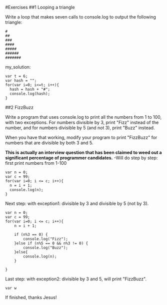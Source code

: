 #Exercises
##1 Looping a triangle

Write a loop that makes seven calls to console.log to output the following triangle:
```
#
##
###
####
#####
######
#######
```
my_solution:
```
var t = 6;
var hash = "";
for(var i=0; i<=t; i++){
  hash = hash + "#";
  console.log(hash);
}
```
##2 FizzBuzz

Write a program that uses console.log to print all the numbers from 1 to 100, with two exceptions. For numbers divisible by 3, print "Fizz" instead of the number, and for numbers divisible by 5 (and not 3), print "Buzz" instead.

When you have that working, modify your program to print "FizzBuzz" for numbers that are divisible by both 3 and 5.

**This is actually an interview question that has been claimed to weed out a significant percentage of programmer candidates.**
-Will do step by step: first print numbers from 1-100
```
var n = 0;
var c = 99;
for(var i=0; i <= c; i++){
  n = i + 1;
  console.log(n);
}
```
Next step: with exception1: divisible by 3 and divisible by 5 (not by 3).
```
var n = 0;
var c = 99;
for(var i=0; i <= c; i++){
  	n = i + 1;

	if (n%3 == 0) {
		console.log("Fizz");
	}else if (n%5 == 0 && n%3 != 0) {
		console.log("Buzz");
	}else{
		console.log(n);
	}

}
```
Last step: with exception2: divisible by 3 and 5, will print "FizzBuzz".
```
var w
```
If finished, thanks Jesus!
